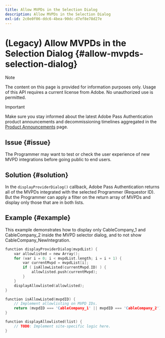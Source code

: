```yaml
---
title: Allow MVPDs in the Selection Dialog
description: Allow MVPDs in the Selection Dialog
exl-id: 2c0e0f06-ddc6-4bea-90dc-d7ef8e78d27e
---
```

# (Legacy) Allow MVPDs in the Selection Dialog {#allow-mvpds-selection-dialog}

>[!NOTE]
>
>The content on this page is provided for information purposes only. Usage of this API requires a current license from Adobe. No unauthorized use is permitted.

>[!IMPORTANT]
>
> Make sure you stay informed about the latest Adobe Pass Authentication product announcements and decommissioning timelines aggregated in the [Product Announcements](/help/authentication/product-announcements.md) page.

## Issue {#issue}

The Programmer may want to test or check the user experience of new MVPD integrations before going public to end users.

## Solution {#solution}

In the `displayProviderDialog()` callback, Adobe Pass Authentication returns all of the MVPDs integrated with the selected Programmer (Requestor ID). But the Programmer can apply a filter on the return array of MVPDs and display only those that are in both lists.

## Example {#example}

This example demonstrates how to display only CableCompany_1 and CableCompany_2 inside the MVPD selector dialog, and to not show CableCompany_NewIntegration.
 
```C
function displayProviderDialog(mvpdList) {
    var allowlisted = new Array();
    for (var i = 0; i < mvpdList.length; i = i + 1) {
        var currentMvpd = mvpdList[i];
        if ( isAllowListed(currentMvpd.ID) ) {
            allowlisted.push(currentMvpd);
        }
    }
    displayAllowlisted(allowlisted);
}

function isAllowListed(mvpdID) {
    // Implement allowlisting on MVPD IDs.
    return (mvpdID === 'CableCompany_1' || mvpdID === 'CableCompany_2');
}

function displayAllowlisted(list) {
    // TODO: Implement site-specific logic here.
}

```
